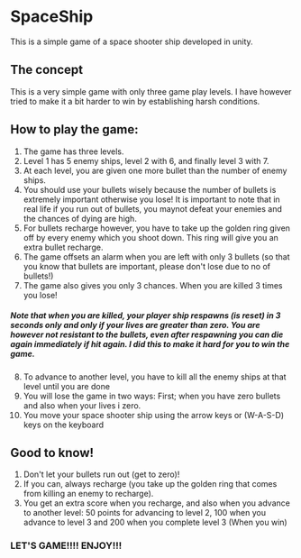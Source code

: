 # SpaceShip
This is a  simple game of a space shooter ship developed in unity.

## The concept
This is a very simple game with only three game play levels.
I have however tried to make it a bit harder to win by establishing harsh conditions.

## How to play the game:
1. The game has three levels.
2. Level 1 has 5 enemy ships, level 2 with 6, and finally level 3 with 7.
3. At each level, you are given one more bullet than the number of enemy ships. 
4. You should use your bullets wisely because the number of bullets is extremely important otherwise you lose! It is important to note that in real life if you run out of bullets, you maynot defeat your enemies and the chances of dying are high.
5. For bullets recharge however, you have to take up the golden ring given off by every enemy which you shoot down. This ring will give you an extra bullet recharge.
6. The game offsets an alarm when you are left with only 3 bullets (so that you know that bullets are important, please don't lose due to no of bullets!)
7. The game also gives you only 3 chances. When you are killed 3 times you lose!
##### Note that when you are killed, your player ship respawns (is reset) in 3 seconds only and only if your lives are greater than zero.  You are however not resistant to the bullets, even after respawning you can die again immediately if hit again. I did this to make it hard for you to win the game.
8. To advance to another level, you have to kill all the enemy ships at that level until you are done 
9. You will lose the game in two ways: First; when you have zero bullets and also when your lives i zero.
10. You move your space shooter ship using the arrow keys or (W-A-S-D) keys on the keyboard

## Good to know!
1. Don't let your bullets run out (get to zero)!
2. If you can, always recharge (you take up the golden ring that comes from killing an enemy to recharge).
3. You get an extra score when you recharge, and also when you advance to another level: 50 points for advancing to level 2, 100 when you advance to level 3 and 200 when you complete level 3 (When you win)

### LET'S GAME!!!! ENJOY!!!

